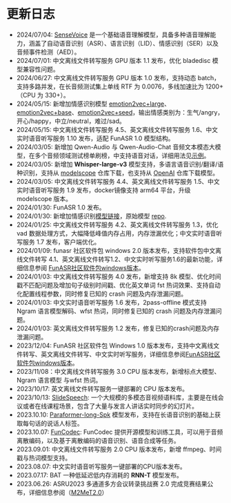 # 更新日志

- 2024/07/04: [SenseVoice](https://github.com/FunAudioLLM/SenseVoice) 是一个基础语音理解模型，具备多种语音理解能力，涵盖了自动语音识别（ASR）、语言识别（LID）、情感识别（SER）以及音频事件检测（AED）。
- 2024/07/01: 中文离线文件转写服务 GPU 版本 1.1 发布，优化 bladedisc 模型兼容性问题。
- 2024/06/27: 中文离线文件转写服务 GPU 版本 1.0 发布，支持动态 batch，支持多路并发，在长音频测试集上单线 RTF 为 0.0076，多线加速比为 1200+（CPU 为 330+）。
- 2024/05/15: 新增加情感识别模型 [emotion2vec+large](https://modelscope.cn/models/iic/emotion2vec_plus_large/summary)、[emotion2vec+base](https://modelscope.cn/models/iic/emotion2vec_plus_base/summary)、[emotion2vec+seed](https://modelscope.cn/models/iic/emotion2vec_plus_seed/summary)，输出情感类别为：生气/angry，开心/happy，中立/neutral，难过/sad。
- 2024/05/15: 中文离线文件转写服务 4.5、英文离线文件转写服务 1.6、中文实时语音听写服务 1.10 发布，适配 FunASR 1.0 模型结构。
- 2024/03/05: 新增加 Qwen-Audio 与 Qwen-Audio-Chat 音频文本模态大模型，在多个音频领域测试榜单刷榜，中支持语音对话，详细用法见[示例](https://github.com/modelscope/FunASR/tree/main/examples/industrial_data_pretraining/qwen_audio)。
- 2024/03/05: 新增加 **Whisper-large-v3** 模型支持，多语言语音识别/翻译/语种识别，支持从 [modelscope](https://github.com/modelscope/FunASR/tree/main/examples/industrial_data_pretraining/whisper/demo.py) 仓库下载，也支持从 [OpenAI](https://github.com/modelscope/FunASR/tree/main/examples/industrial_data_pretraining/whisper/demo_from_openai.py) 仓库下载模型。
- 2024/03/05: 中文离线文件转写服务 4.4、英文离线文件转写服务 1.5、中文实时语音听写服务 1.9 发布，docker镜像支持 arm64 平台，升级 modelscope 版本。
- 2024/01/30: FunASR 1.0 发布。
- 2024/01/30: 新增加情感识别[模型链接](https://www.modelscope.cn/models/iic/emotion2vec_base_finetuned/summary)，原始模型 [repo](https://github.com/ddlBoJack/emotion2vec).
- 2024/01/25: 中文离线文件转写服务 4.2、英文离线文件转写服务 1.3，优化 vad 数据处理方式，大幅降低峰值内存占用，内存泄漏优化；中文实时语音听写服务 1.7 发布，客户端优化。
- 2024/01/09: funasr 社区软件包 windows 2.0 版本发布，支持软件包中文离线文件转写 4.1、英文离线文件转写1.2、中文实时听写服务1.6的最新功能，详细信息参阅 [FunASR社区软件包windows版本](https://www.modelscope.cn/models/damo/funasr-runtime-win-cpu-x64/summary)。
- 2024/01/03: 中文离线文件转写服务 4.0 发布，新增支持 8k 模型、优化时间戳不匹配问题及增加句子级别时间戳、优化英文单词 fst 热词效果、支持自动化配置线程参数，同时修复已知的 crash 问题及内存泄漏问题。
- 2024/01/03: 中文实时语音听写服务 1.6 发布，2pass-offline 模式支持 Ngram 语言模型解码、wfst 热词，同时修复已知的 crash 问题及内存泄漏问题。
- 2024/01/03: 英文离线文件转写服务 1.2 发布，修复已知的crash问题及内存泄漏问题。
- 2023/12/04: FunASR 社区软件包 Windows 1.0 版本发布，支持中文离线文件转写、英文离线文件转写、中文实时听写服务，详细信息参阅[FunASR社区软件包windows版本](https://www.modelscope.cn/models/damo/funasr-runtime-win-cpu-x64/summary)。
- 2023/11/08：中文离线文件转写服务 3.0 CPU 版本发布，新增标点大模型、Ngram 语言模型 与wfst 热词。
- 2023/10/17: 英文离线文件转写服务一键部署的 CPU 版本发布。
- 2023/10/13: [SlideSpeech](https://slidespeech.github.io/): 一个大规模的多模态音视频语料库，主要是在线会议或者在线课程场景，包含了大量与发言人讲话实时同步的幻灯片。
- 2023.10.10: [Paraformer-long-Spk](https://github.com/alibaba-damo-academy/FunASR/blob/main/egs_modelscope/asr_vad_spk/speech_paraformer-large-vad-punc-spk_asr_nat-zh-cn/demo.py) 模型发布，支持在长语音识别的基础上获取每句话的说话人标签。
- 2023.10.07: [FunCodec](https://github.com/alibaba-damo-academy/FunCodec): FunCodec 提供开源模型和训练工具，可以用于音频离散编码，以及基于离散编码的语音识别、语音合成等任务。
- 2023.09.01: 中文离线文件转写服务 2.0 CPU 版本发布，新增 ffmpeg、时间戳与热词模型支持。
- 2023.08.07: 中文实时语音听写服务一键部署的CPU版本发布。
- 2023.07.17: BAT 一种低延迟低内存消耗的 **RNN-T** 模型发布。
- 2023.06.26: ASRU2023 多通道多方会议转录挑战赛 2.0 完成竞赛结果公布，详细信息参阅（[M2MeT2.0](https://alibaba-damo-academy.github.io/FunASR/m2met2_cn/index.html)）


[^1]: https://github.com/modelscope/FunASR/blob/main/README_zh.md